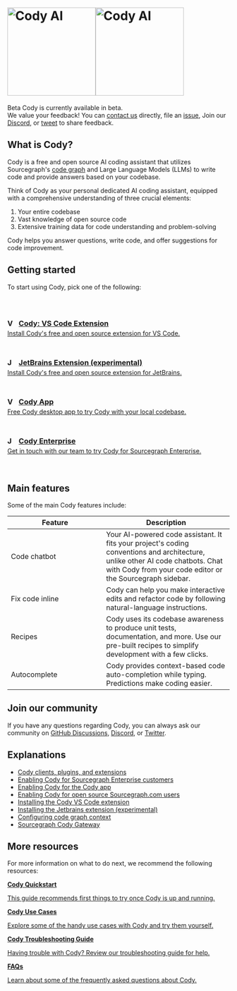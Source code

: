 <style>
.limg {
  list-style: none;
  margin: 3rem 0 !important;
  padding: 0 !important;
}
.limg li {
  margin-bottom: 1rem;
  padding: 0 !important;
}

.limg li:last {
  margin-bottom: 0;
}

.limg a {
    display: flex;
    flex-direction: column;
    transition-property: all;
   transition-timing-function: cubic-bezier(0.4, 0, 0.2, 1);
     transition-duration: 350ms;
     border-radius: 0.75rem;
  padding-top: 1rem;
  padding-bottom: 1rem;

}

.limg a:hover {
  padding-left: 1rem;
  padding-right: 1rem;
  background: rgb(113 220 232 / 19%);
}

.limg p {
  margin: 0rem;
}
.limg a img {
  width: 1rem;
}

.limg h3 {
  display:flex;
  gap: 0.6rem;
  margin-top: 0;
  margin-bottom: .25rem

}

th:first-child,
td:first-child {
   min-width: 200px;
}

.markdown-body table thead tr{
  border-top:0;
}

.markdown-body table th, .markdown-body table td {
    text-align: left;
    vertical-align: baseline;
    padding: 0.5714286em;
}

.markdown-body table tr:nth-child(2n) {
  background: unset;
}

.markdown-body table th, .markdown-body table td {
    border: none;
}

.markdown-body .cards {
  display: flex;
  align-items: stretch;
}

.markdown-body .cards .card {
  flex: 1;
  margin: 0.5em;
  color: var(--text-color);
  border-radius: 4px;
  border: 1px solid var(--sidebar-nav-active-bg);
  padding: 1.5rem;
  padding-top: 1.25rem;
}

.markdown-body .cards .card:hover {
  color: var(--link-color);
}

.markdown-body .cards .card span {
  color: var(--link-color);
  font-weight: bold;
}
</style>

# <picture title="Cody"><img class="theme-dark-only" alt="Cody AI" src="https://storage.googleapis.com/sourcegraph-assets/cody/20230417/logomark-default-text-white.png" width="200"><img class="theme-light-only" alt="Cody AI" src="https://storage.googleapis.com/sourcegraph-assets/cody/20230417/logomark-default-text-black.png" width="200"><div style="display:none">Cody</div></picture>

<aside class="beta">
<p>
<span class="badge badge-beta">Beta</span>
Cody is currently available in beta.

<br />
We value your feedback! You can <a href="https://about.sourcegraph.com/contact">contact us</a> directly, file an  <a href="https://github.com/sourcegraph/cody/issues">issue</a>, Join our <a href="https://discord.com/servers/sourcegraph-969688426372825169">Discord</a>, or <a href="https://twitter.com/sourcegraphcody">tweet</a> to share feedback.
</p>
</aside>

## What is Cody?

Cody is a free and open source AI coding assistant that utilizes Sourcegraph's <a href="https://docs.sourcegraph.com/cody/explanations/code_graph_context">code graph</a> and Large Language Models (LLMs) to write code and provide answers based on your codebase.

Think of Cody as your personal dedicated AI coding assistant, equipped with a comprehensive understanding of three crucial elements:

1. Your entire codebase
2. Vast knowledge of open source code
3. Extensive training data for code understanding and problem-solving

Cody helps you answer questions, write code, and offer suggestions for code improvement.

## Getting started

To start using Cody, pick one of the following:

<ul class="limg">
  <li>
    <a class="card text-left" target="_blank" href="https://marketplace.visualstudio.com/items?itemName=sourcegraph.cody-ai">
    <h3><img alt="VS Code" src="https://storage.googleapis.com/sourcegraph-assets/docs/images/cody/vscode.svg"/> Cody: VS Code Extension</h3>
    <p>Install Cody's free and open source extension for VS Code.</p>
    </a>
  </li>
  <li>
    <a class="card text-left" target="_blank" href="https://plugins.jetbrains.com/plugin/9682-cody-ai-by-sourcegraph">
      <h3><img alt="JetBrains" src="https://storage.googleapis.com/sourcegraph-assets/docs/images/cody/jb_beam.svg" />JetBrains Extension (experimental)</h3>
      <p>Install Cody's free and open source extension for JetBrains.</p>
    </a>
  </li>
  <li>
     <a class="card text-left" target="_blank" href="https://sourcegraph.com/get-cody">
      <h3><img alt="VS Code" src="https://storage.googleapis.com/sourcegraph-assets/docs/images/cody/cody-logomark-default.svg"/>Cody App</h3>
      <p>Free Cody desktop app to try Cody with your local codebase.</p>
      </a>
  </li>
  <li>
    <a class="card text-left" target="_blank" href="https://about.sourcegraph.com/cody/pricing">
      <h3><img alt="JetBrains" src="https://sourcegraph.com/.assets/img/sourcegraph-mark.svg" />Cody Enterprise</h3>
      <p>Get in touch with our team to try Cody for Sourcegraph Enterprise.</p>
    </a>
  </li>
</ul>

## Main features

Some of the main Cody features include:

<!-- NOTE: These should stay roughly in sync with client/cody/README.md, although these need to be not specific to VS Code. -->

|     Feature     |                                                                                         Description                                                                                         |
| --------------- | ------------------------------------------------------------------------------------------------------------------------------------------------------------------------------------------- |
| Code chatbot    | Your AI-powered code assistant. It fits your project's coding conventions and architecture, unlike other AI code chatbots. Chat with Cody from your code editor or the Sourcegraph sidebar. |
| Fix code inline | Cody can help you make interactive edits and refactor code by following natural-language instructions.                                                                                      |
| Recipes         | Cody uses its codebase awareness to produce unit tests, documentation, and more. Use our pre-built recipes to simplify development with a few clicks.                                       |
| Autocomplete    | Cody provides context-based code auto-completion while typing. Predictions make coding easier.                                                                                              |

## Join our community

If you have any questions regarding Cody, you can always ask our community on [GitHub Discussions](https://github.com/sourcegraph/cody/discussions), [Discord](https://discord.com/invite/s2qDtYGnAE), or [Twitter](https://twitter.com/sourcegraph).

## Explanations

- [Cody clients, plugins, and extensions](explanations/cody_clients.md)
- [Enabling Cody for Sourcegraph Enterprise customers](explanations/enabling_cody_enterprise.md)
- [Enabling Cody for the Cody app](../app/index.md)
- [Enabling Cody for open source Sourcegraph.com users](explanations/enabling_cody.md)
- [Installing the Cody VS Code extension](explanations/installing_vs_code.md)
- [Installing the Jetbrains extension (experimental)](explanations/installing_jetbrains.md)
- [Configuring code graph context](explanations/code_graph_context.md)
- [Sourcegraph Cody Gateway](explanations/cody_gateway.md)

## More resources

For more information on what to do next, we recommend the following resources:

<div class="cards">
  <a class="card text-left" href="quickstart"><b>Cody Quickstart</b><p>This guide recommends first things to try once Cody is up and running.</p></a>
  <a class="card text-left" href="explanations/use_cases"><b>Cody Use Cases</b><p>Explore some of the handy use cases with Cody and try them yourself.</p></a>
</div>
<div class="cards">
   <a class="card text-left" href="troubleshooting"><b>Cody Troubleshooting Guide</b><p>Having trouble with Cody? Review our troubleshooting guide for help.</p></a>
  <a class="card text-left" href="faq"><b>FAQs</b><p>Learn about some of the frequently asked questions about Cody.</p></a>
</div>
